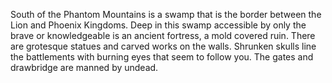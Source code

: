 South of the Phantom Mountains is a swamp that is the border between the Lion and Phoenix Kingdoms.
Deep in this swamp accessible by only the brave or knowledgeable is an ancient fortress, a mold covered ruin. There are grotesque statues and carved works on the walls. Shrunken skulls line the battlements with burning eyes that seem to follow you. The gates and drawbridge are manned by undead.

